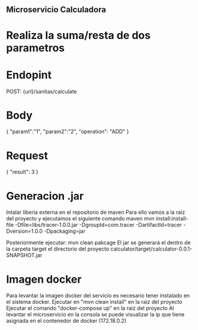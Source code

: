 ## Microservicio Calculadora
# Realiza la suma/resta de dos parametros

# Endopint
POST: {url}/sanitas/calculate


# Body
{
  "param1":"1",
  "param2":"2",
  "operation": "ADD"
}

# Request
{
    "result": 3
}

# Generacion .jar
Intalar liberia externa en el repositorio de maven 
Para ello vamos a la raiz del proyecto y ejecutamos el siguiente comando maven
mvn install:install-file -Dfile=libs/tracer-1.0.0.jar -DgroupId=com.tracer -DartifactId=tracer -Dversion=1.0.0 -Dpackaging=jar


Posteriormente ejecutar: mvn clean pakcage 
El jar se generará el dentro de la carpeta target el directorio del proyecto
calculator/target/calculator-0.0.1-SNAPSHOT.jar

# Imagen docker 
Para levantar la imagen docker del servicio es necesario tener instalado en el sistema docker.
Ejecutar en "mvn clean install" en la raiz del proyecto
Ejecutar el comando "docker-compose up" en la raiz del proyecto
Al levantar el microservicio en la consola se puede visualizar la ip que tiene asignada en el contenedor de docker (172.18.0.2)
